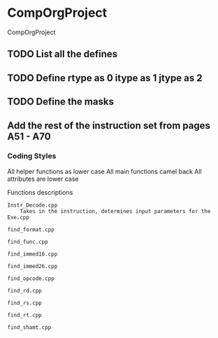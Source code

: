 # CompOrgProject
CompOrgProject

## TODO List all the defines
## TODO Define rtype as 0 itype as 1 jtype as 2
## TODO Define the masks
## Add the rest of the instruction set from pages A51 - A70

### Coding Styles

All helper functions as lower case
All main functions camel back
All attributes are lower case

Functions descriptions
    
    Instr_Decode.cpp
        Takes in the instruction, determines input parameters for the Exe.cpp
        
    find_format.cpp
    
    find_func.cpp
    
    find_immed16.cpp
    
    find_immed26.cpp
    
    find_opcode.cpp
    
    find_rd.cpp
    
    find_rs.cpp
    
    find_rt.cpp
    
    find_shamt.cpp
